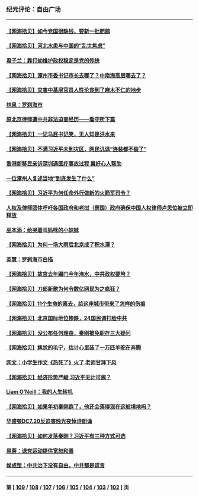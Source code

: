 ### 纪元评论：自由广场
---
#### [【网海拾贝】如今党国很缺钱，要斩一批肥鹅](../../pages/nsc993/n14052186.md) 
#### [【网海拾贝】河北水患与中国的“乱世焦虑”](../../pages/nsc993/n14051431.md) 
#### [君子兰：靠打劫维护政权稳定是党的传统](../../pages/nsc993/n14050415.md) 
#### [【网海拾贝】涿州市委书记市长去哪了？中南海高层哪去了？](../../pages/nsc993/n14050031.md) 
#### [【网海拾贝】灾害中基层官员人性沦丧到了麻木不仁的地步](../../pages/nsc993/n14049320.md) 
#### [林泉：罗刹海市](../../pages/nsc993/n14049120.md) 
#### [原北京律师遭中共非法迫害经历——看守所下篇](../../pages/nsc993/n14040009.md) 
#### [【网海拾贝】一记马屁书记笑，无人知是洪水来](../../pages/nsc993/n14048857.md) 
#### [【网海拾贝】不满习近平未到灾区，网民讥讽“连装都不装了”](../../pages/nsc993/n14048563.md) 
#### [香港新移民亲诉深圳遇医疗事故过程 冀好心人帮助](../../pages/nsc993/n14048634.md) 
#### [一位涿州人复述当地“到底发生了什么”](../../pages/nsc993/n14047953.md) 
#### [【网海拾贝】习近平为何任命外行做新的火箭军司令？](../../pages/nsc993/n14047943.md) 
#### [人权及律师团体呼吁各国政府和老挝（寮国）政府确保中国人权律师卢思位被立即释放](../../pages/nsc993/n14047243.md) 
#### [巫本添：给哭着叫妈咪的小妹妹](../../pages/nsc993/n14047233.md) 
#### [【网海拾贝】为何一场大雨后北京成了积水潭？](../../pages/nsc993/n14047211.md) 
#### [英慧：罗刹海市白描](../../pages/nsc993/n14046376.md) 
#### [【网海拾贝】故宫去年蹋门今年淹水，中共政权要垮？](../../pages/nsc993/n14045749.md) 
#### [【网海拾贝】刀郎新歌为何令数亿网民为之疯狂？](../../pages/nsc993/n14045030.md) 
#### [【网海拾贝】11个生命的离去，给这座城市带来了怎样的伤痕](../../pages/nsc993/n14044808.md) 
#### [【网海拾贝】北京国际地位惨跌，24国民调打脸中共](../../pages/nsc993/n14044570.md) 
#### [【网海拾贝】没公布任何理由，秦刚被免职存三大疑问](../../pages/nsc993/n14044130.md) 
#### [【网海拾贝】尴尬的毛宁，估计心里装了一万匹羊驼在奔腾](../../pages/nsc993/n14043593.md) 
#### [网文：小学生作文《热死了》火了 老师甘拜下风](../../pages/nsc993/n14043061.md) 
#### [【网海拾贝】经济形势严峻 习近平无计可施？](../../pages/nsc993/n14042096.md) 
#### [Liam O’Neill：我的人生转机](../../pages/nsc993/n14042056.md) 
#### [【网海拾贝】如果年初秦刚跑了，他还会落得现在这般境地吗？](../../pages/nsc993/n14041401.md) 
#### [华盛顿DC7.20反迫害烛光夜悼诗朗诵](../../pages/nsc993/n14041055.md) 
#### [【网海拾贝】如何发落秦刚？习近平有三种方式可选](../../pages/nsc993/n14040297.md) 
#### [易蓉：退党运动提供宽恕和善](../../pages/nsc993/n14040280.md) 
#### [侯成罡：中共治下没有自由，中共都是谎言](../../pages/nsc993/n14039331.md) 

---
#### 第 [ [109](./109.md) / [108](./108.md) / [107](./107.md) / [106](./106.md) / [105](./105.md) / [104](./104.md) / [103](./103.md) / [102](./102.md) ] 页
